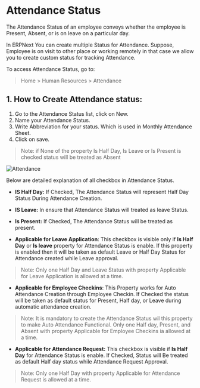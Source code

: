 <!-- add-breadcrumbs -->
# Attendance Status

The Attendance Status of an employee conveys whether the employee is Present, Absent, or is on leave on a particular day.

In ERPNext You can create multiple Status for Attendance. Suppose, Employee is on visit to other place or working remotely in that case we allow you to create custom status for tracking Attendance.

To access Attendance Status, go to:

> Home > Human Resources > Attendance

## 1. How to Create Attendance status:

1. Go to the Attendance Status list, click on New.
1. Name your Attendance Status.
1. Write Abbreviation for your status. Which is used in Monthly Attendance Sheet.
1. Click on save.

> Note: if None of the property Is Half Day, Is Leave or Is Present is checked status will be treated as Absent

<img class="screenshot" alt="Attendance" src="{{docs_base_url}}/assets/img/human-resources/attendance-status.png">

Below are detailed explanation of all checkbox in Attendance Status.

* **IS Half Day:** If Checked, The Attendance Status will represent Half Day Status During Attendance Creation.

* **IS Leave:** In ensure that Attendance Status will treated as leave Status.

* **Is Present:** If Checked, The Attendance Status will be treated as present.

* **Applicable for Leave Application**: This checkbox is visible only if **Is Half Day** or **Is leave** property for Attendance Status is enable. If this property is enabled then it will be taken as default Leave or Half Day Status for Attendance created while Leave approval.

>Note: Only one Half Day and Leave Status with property Applicable for Leave Application is allowed at a time.

* **Applicable for Employee Checkins**: This Property works for Auto Attendance Creation through Employee Checkin. If Checked the status will be taken as default status for Present, Half day, or Leave during automatic attendance creation.

>Note:
It is mandatory to create the Attendance Status wil this property to make Auto Attendance Functional.
Only one Half day, Present, and Absent with property Applicable for Employee Checkins ia allowed at a time.

* **Applicable for Attendance Request:** This checkbox is visible if **Is Half Day** for Attendance Status is enable. If Checked, Status will Be treated as default Half day status while Attendance Request Approval.

>Note: Only one Half Day  with property Applicable for Attendance Request is allowed at a time.
